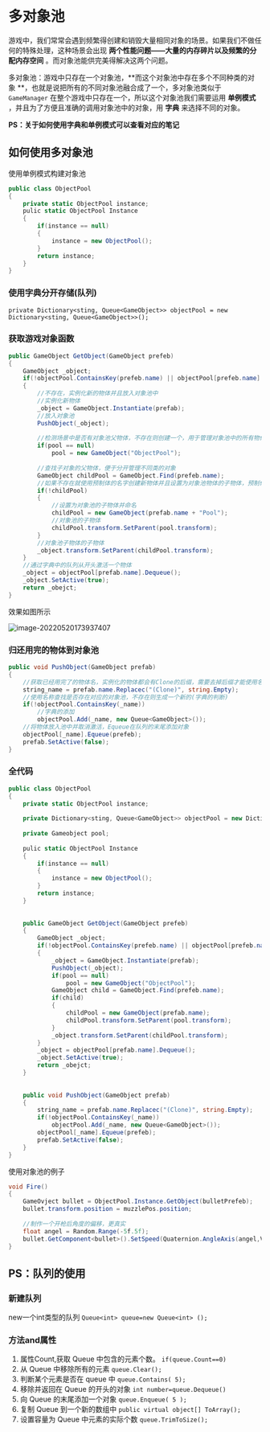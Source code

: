 # 多对象池



游戏中，我们常常会遇到频繁得创建和销毁大量相同对象的场景。如果我们不做任何的特殊处理，这种场景会出现 **两个性能问题——大量的内存碎片以及频繁的分配内存空间** 。而对象池能供完美得解决这两个问题。



多对象池：游戏中只存在一个对象池，**而这个对象池中存在多个不同种类的对象 **，也就是说把所有的不同对象池融合成了一个，多对象池类似于 `GameManager` 在整个游戏中只存在一个，所以这个对象池我们需要运用 **单例模式** ，并且为了方便且准确的调用对象池中的对象，用 **字典** 来选择不同的对象。





**PS：关于如何使用字典和单例模式可以查看对应的笔记**





## 如何使用多对象池



使用单例模式构建对象池

```c#
public class ObjectPool
{
    private static ObjectPool instance;
    pulic static ObjectPool Instance
    {
        if(instance == null)
        {
            instance = new ObjectPool();
        }
        return instance;
    }
}
```





### 使用字典分开存储(队列)

`private Dictionary<sting, Queue<GameObject>> objectPool = new Dictionary<sting, Queue<GameObject>>();`



### 获取游戏对象函数 

```c#
public GameObject GetObject(GameObject prefeb)
{
    GameObject _object;
    if(!objectPool.ContainsKey(prefeb.name) || objectPool[prefeb.name].Count == 0)//通过预制体的名字查询对象池中是否有该预制体以及对象池该预制体的数目
    {
        //不存在，实例化新的物体并且放入对象池中
        //实例化新物体
        _object = GameObject.Instantiate(prefab);
        //放入对象池
        PushObject(_object);
        
        //检测场景中是否有对象池父物体，不存在则创建一个，用于管理对象池中的所有物体，便于检测观察
        if(pool == null)
            pool = new GameObject("ObjectPool");
        
        //查找子对象的父物体，便于分开管理不同类的对象
        GameObject childPool = GameObject.Find(prefeb.name);
        //如果不存在就使用预制体的名字创建新物体并且设置为对象池物体的子物体，预制体作为此物体的子物体
        if(!childPool)
        {
            //设置为对象池的子物体并命名
            childPool = new GameObject(prefab.name + "Pool");
            //对象池的子物体
            childPool.transform.SetParent(pool.transform);
        }
        //对象池子物体的子物体
        _object.transform.SetParent(childPool.transform);
    }
    //通过字典中的队列从开头激活一个物体
    _object = objectPool[prefab.name].Dequeue();
    _object.SetActive(true);
    return _obejct;
}
```

效果如图所示

 ![image-20220520173937407](https://shadow-fy.oss-cn-chengdu.aliyuncs.com/img/202205201739488.png)



### 归还用完的物体到对象池

```c#
public void PushObject(GameObject prefab)
{
    //获取已经用完了的物体名，实例化的物体都会有Clone的后缀，需要去掉后缀才能使用名称查找   
    string_name = prefab.name.Replacec("(Clone)", string.Empty);
    //使用名称查找是否存在对应的对象池，不存在则生成一个新的(字典的判断)
    if(!objectPool.ContainsKey(_name))
        //字典的添加
        objectPool.Add(_name, new Queue<GameObject>());
    //将物体放入池中并取消激活，Equeue在队列的末尾添加对象
    objectPool[_name].Equeue(prefeb);
    prefab.SetActive(false);
}
```



### 全代码

```c#
public class ObjectPool
{
    private static ObjectPool instance;
    
    private Dictionary<sting, Queue<GameObject>> objectPool = new Dictionary<sting, Queue<GameObject>>();
    
    private Gameobject pool;
    
    pulic static ObjectPool Instance
    {
        if(instance == null)
        {
            instance = new ObjectPool();
        }
        return instance;
    }
    
    
    public GameObject GetObject(GameObject prefeb)
    {
        GameObject _object;
        if(!objectPool.ContainsKey(prefeb.name) || objectPool[prefeb.name].Count == 0)
        {
            _object = GameObject.Instantiate(prefab);
            PushObject(_object);
            if(pool == null)
                pool = new GameObject("ObjectPool");
            GameObject child = GameObject.Find(prefeb.name);
            if(child)
            {
                childPool = new GameObject(prefab.name);
                childPool.transform.SetParent(pool.transform);
            }
            _object.transform.SetParent(childPool.transform);
        }
        _object = objectPool[prefab.name].Dequeue();
        _object.SetActive(true);
        return _obejct;
    }
    
    
    public void PushObject(GameObject prefab)
    {
        string_name = prefab.name.Replacec("(Clone)", string.Empty);
        if(!objectPool.ContainsKey(_name))
            objectPool.Add(_name, new Queue<GameObject>());
        objectPool[_name].Equeue(prefeb);
        prefab.SetActive(false);
    }
}
```



使用对象池的例子

```c#
void Fire()
{
    GameOvject bullet = ObjectPool.Instance.GetObject(bulletPrefeb);
    bullet.transform.position = muzzlePos.position;
    
    //制作一个开枪后角度的偏移，更真实
    float angel = Random.Range(-5f.5f);
    bullet.GetComponent<bullet>().SetSpeed(Quaternion.AngleAxis(angel,Vector3.forward) * direction);
}
```





## PS：队列的使用

### 新建队列

new一个int类型的队列
`Queue<int> queue=new Queue<int> ();`

### 方法and属性

1. 属性Count,获取 Queue 中包含的元素个数。
   `if(queue.Count==0)`
2. 从 Queue 中移除所有的元素
   `queue.Clear();`
3. 判断某个元素是否在 queue 中
   `queue.Contains( 5);`
4. 移除并返回在 Queue 的开头的对象
   `int number=queue.Dequeue()`
5. 向 Queue 的末尾添加一个对象
   `queue.Enqueue( 5 );`
6. 复制 Queue 到一个新的数组中
   `public virtual object[] ToArray();`
7. 设置容量为 Queue 中元素的实际个数
   `queue.TrimToSize();`

